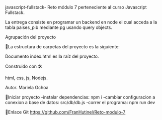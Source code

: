 javascript-fullstack- Reto módulo 7 perteneciente al curso Javascript Fullstack.

La entrega consiste en programar un backend en node el cual acceda a la tabla paises_pib mediante pg usando query objects. 

Agrupación del proyecto

🚀La estructura de carpetas del proyecto es la siguiente:

Documento index.html es la raíz del proyecto.

Construido con 🛠

html, css, js, Nodejs.

Autor. Mariela Ochoa


🚀Iniciar proyecto
-instalar dependencias: npm i
-cambiar configuracion a conexion a base de datos: src/db/db.js
-correr el programa: npm run dev

🚀Enlace Git
https://github.com/FranHutinel/Reto-modulo-7
